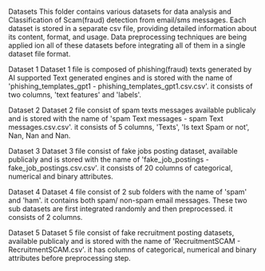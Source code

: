 Datasets
This folder contains various datasets for data analysis and Classification of Scam(fraud) detection from email/sms messages. Each dataset is stored in a separate csv file, providing detailed information about its content, format, and usage. Data preprocessing techniques are being applied ion all of these datasets before integrating all of them in a single dataset file format.

Dataset 1
Dataset 1 file is composed of phishing(fraud) texts generated by AI supported Text generated engines and is stored with the name of 'phishing_templates_gpt1 - phishing_templates_gpt1.csv.csv'. it consists of two columns, 'text features' and 'labels'.

Dataset 2
Dataset 2 file consist of spam texts messages available publicaly and is stored with the name of 'spam Text messages - spam Text messages.csv.csv'. it consists of 5 columns, 'Texts', 'Is text Spam or not', Nan, Nan and Nan.

Dataset 3
Dataset 3 file consist of fake jobs posting dataset, available publicaly and is stored with the name of 'fake_job_postings - fake_job_postings.csv.csv'. it consists of 20 columns of categorical, numerical and binary attributes.

Dataset 4
Dataset 4 file consist of 2 sub folders with the name of 'spam' and 'ham'. it contains both spam/ non-spam email messages. These two sub datasets are first integrated randomly and then preprocessed. it consists of 2 columns.

Dataset 5
Dataset 5 file consist of fake recruitment posting datasets, available publicaly and is stored with the name of 'RecruitmentSCAM - RecruitmentSCAM.csv'. it has columns of categorical, numerical and binary attributes before preprocessing step.
